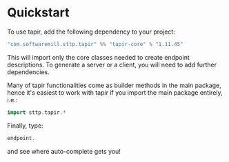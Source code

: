 # Quickstart

To use tapir, add the following dependency to your project:

```scala
"com.softwaremill.sttp.tapir" %% "tapir-core" % "1.11.45"
```

This will import only the core classes needed to create endpoint descriptions. To generate a server or a client, you
will need to add further dependencies.

Many of tapir functionalities come as builder methods in the main package, hence it's easiest to work with tapir if 
you import the main package entirely, i.e.:

```scala
import sttp.tapir.*
```

Finally, type:

```scala
endpoint.
```

and see where auto-complete gets you!

